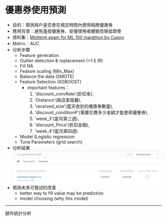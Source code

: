 # 優惠券使用預測
* 目的：預測用戶是否會在規定時間內使用相應優惠券
* 應用背景：避免濫發優惠券、安擾使用者體驗而降低商譽
* 資料集：[Midterm exam for ML 100 marathon by Cupoy](https://www.kaggle.com/c/ml100marathon-02-01/data)
* Metric：AUC
* 分析步驟
  * Feature generation  
  * Outlier detection & replacement (>1.5 IR) 
  * Fill NA  
  * Feature scaling   (Min_Max)
  * Balance the data  (SMOTE)
  * Feature Selection (XGBOOST)
    * important features：
      1. 'discount_convRate'(折扣率),
      2. 'Distance'(與店家距離), 
      3. 'received_size'(當天收到的優惠券數量),
      4. 'discount_conditionP'(需要花費多少金額才能使用優惠券),
      5. 'week_3'(當月第三週),
      6. 'discount_Price'(折扣金額),
      7. 'week_4'(當月第四週)
  * Model (Logistic regression 
   * Tune Parameters (grid search)
* 分析結果  
![avatar](https://github.com/SFYeh/2nd-ML100Days/blob/master/Projects/%E5%84%AA%E6%83%A0%E5%88%B8%E4%BD%BF%E7%94%A8%E9%A0%90%E6%B8%AC/%E5%84%AA%E6%83%A0%E5%88%B8%E9%A0%90%E6%B8%AC.PNG)
* 預測未來可嘗試的改善  
  * better way to fill value may be prediction
  * model choosing (why this model)
  
 ------------------------
 額外統計分析
 
